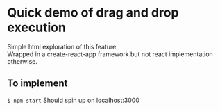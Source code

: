 # Quick demo of drag and drop execution

Simple html exploration of this feature.  
Wrapped in a create-react-app framework but not react implementation otherwise.

## To implement
`$ npm start`
 Should spin up on localhost:3000
